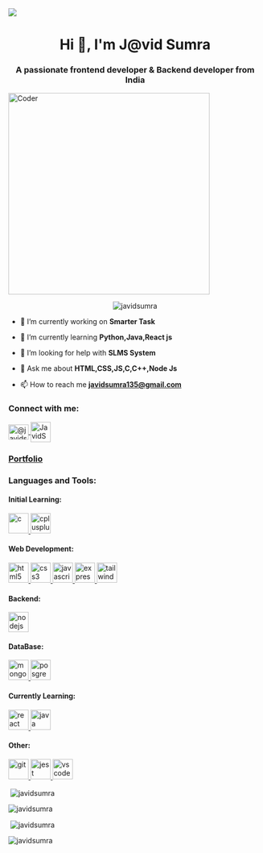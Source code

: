 <img  src="https://developers.giphy.com/branch/master/static/api-512d36c09662682717108a38bbb5c57d.gif">
<h1 align="center">Hi 👋, I'm J@vid Sumra</h1>
<h3 align="center">A passionate frontend developer & Backend developer from India</h3>

<img alt="Coder" align="center" width="400" src="https://www.wingstechsolutions.com/wp-content/uploads/2022/03/full-stack-development.gif">

<p align="center"> <img src="https://komarev.com/ghpvc/?username=javidsumra&label=Profile%20views&color=0e75b6&style=flat" alt="javidsumra" /> </p>

- 🔭 I’m currently working on **Smarter Task**

- 🌱 I’m currently learning **Python,Java,React js**

- 🤝 I’m looking for help with **SLMS System**

- 💬 Ask me about **HTML,CSS,JS,C,C++,Node Js**

- 📫 How to reach me **javidsumra135@gmail.com**

<h3 align="left">Connect with me:</h3>
<p align="left">
<a href="https://twitter.com/@javidsumra8" target="blank"><img align="center" src="https://skillicons.dev/icons?i=twitter" alt="@javidsumra8" height="30" width="40" />
</a>
 <a href="javidsumra135@gmail.com" target="blank"><img align="center" src="https://cdn-icons-png.flaticon.com/512/646/646094.png" alt="JavidSumra" height="40" width="40" />
 </a>
</p>
<h3><a href="https://javidsumra.github.io/Portfolio/Main.html">Portfolio</a></h3>
<h3 align="left">Languages and Tools:</h3>
<p align="left">
  
  <h4 align="left">Initial Learning: </h4>
  <a href="https://www.cprogramming.com/" target="_blank" rel="noreferrer"> 
    <img src="https://skillicons.dev/icons?i=c" alt="c" width="40" height="40"/> </a> 
  <a href="https://www.w3schools.com/cpp/" target="_blank" rel="noreferrer"> 
    <img src="https://skillicons.dev/icons?i=cpp" alt="cplusplus" width="40" height="40"/> </a>
    <h4 align="left">Web Development: </h4>
    <a href="https://www.w3.org/html/" target="_blank" rel="noreferrer">
    <img src="https://skillicons.dev/icons?i=html" alt="html5" width="40" height="40"/> </a> 
  <a href="https://www.w3schools.com/css/" target="_blank" rel="noreferrer">
    <img src="https://skillicons.dev/icons?i=css" alt="css3" width="40" height="40"/> </a> 
    <a href="https://developer.mozilla.org/en-US/docs/Web/JavaScript" target="_blank" rel="noreferrer">
    <img src="https://skillicons.dev/icons?i=js" alt="javascript" width="40" height="40"/> </a>
    <a href="https://expressjs.com" target="_blank" rel="noreferrer"> 
  <img src="https://skillicons.dev/icons?i=express" alt="express" width="40" height="40"/> </a> 
   <a href="https://tailwindcss.com/" target="_blank" rel="noreferrer">
    <img src="https://skillicons.dev/icons?i=tailwind" alt="tailwind" width="40" height="40"/> </a>
    <h4 align="left">Backend: </h4>
    <a href="https://nodejs.org" target="_blank" rel="noreferrer">
    <img src="https://skillicons.dev/icons?i=nodejs&theme=light" alt="nodejs" width="40" height="40"/> </a>
     <h4 align="left">DataBase: </h4>
      <a href="https://www.mongodb.com/" target="_blank" rel="noreferrer">
    <img src="https://skillicons.dev/icons?i=mongodb" alt="mongodb" width="40" height="40"/> </a>
     <a href="https://www.postgresql.org/" target="_blank" rel="noreferrer">
    <img src="https://skillicons.dev/icons?i=postgresql" alt="posgresql" width="40" height="40"/> </a>
    <h4 align="left">Currently Learning: </h4>
  <a href="https://reactjs.org/" target="_blank" rel="noreferrer"> 
    <img src="https://skillicons.dev/icons?i=react" alt="react" width="40" height="40"/> </a>
  <a href="https://www.java.com/en/" target="_blank" rel="noreferrer">
    <img src="https://skillicons.dev/icons?i=java&theme=light" alt="java" width="40" height="40"/> </a> 
     <h4 align="left">Other: </h4>
  <a href="https://git-scm.com/" target="_blank" rel="noreferrer"> 
    <img src="https://www.vectorlogo.zone/logos/git-scm/git-scm-icon.svg" alt="git" width="40" height="40"/> </a>
  <a href="https://jestjs.io" target="_blank" rel="noreferrer">
    <img src="https://www.vectorlogo.zone/logos/jestjsio/jestjsio-icon.svg" alt="jest" width="40" height="40"/> </a> 
     <a href="https://code.visualstudio.com/" target="_blank" rel="noreferrer">
    <img src="https://skillicons.dev/icons?i=vscode" alt="vscode" width="40" height="40"/> </a>
</p>

<p>&nbsp;<img align="center" src="https://github-readme-stats.vercel.app/api?username=javidsumra&show_icons=true&locale=en" alt="javidsumra" /></p>

<p><img align="center" src="https://github-readme-streak-stats.herokuapp.com/?user=javidsumra&" alt="javidsumra" /></p>

<p>&nbsp;<img align="center" src="https://github-readme-stats.vercel.app/api?username=javidsumra&show_icons=true&locale=en" alt="javidsumra" /></p>

<p><img align="left" src="https://github-readme-stats.vercel.app/api/top-langs?username=javidsumra&show_icons=true&locale=en&layout=compact" alt="javidsumra" /></p>

